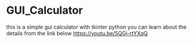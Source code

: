 # GUI_Calculator
this is a simple gui calculator with tkinter python
you can learn about the details from the link below
https://youtu.be/5QGj-rtYXqQ
